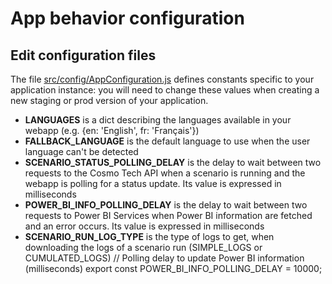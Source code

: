 # App behavior configuration

## Edit configuration files
The file [src/config/AppConfiguration.js](../src/config/AppConfiguration.js) defines constants specific to your
application instance: you will need to change these values when creating a new staging or prod version of your
application.

* **LANGUAGES** is a dict describing the languages available in your webapp (e.g. {en: 'English', fr: 'Français'})
* **FALLBACK_LANGUAGE** is the default language to use when the user language can't be detected
* **SCENARIO_STATUS_POLLING_DELAY** is the delay to wait between two requests to the Cosmo Tech API when a scenario is
  running and the webapp is polling for a status update. Its value is expressed in milliseconds
* **POWER_BI_INFO_POLLING_DELAY** is the delay to wait between two requests to Power BI Services when Power BI information are fetched and an error occurs. 
  Its value is expressed in milliseconds
* **SCENARIO_RUN_LOG_TYPE** is the type of logs to get, when downloading the logs of a scenario run (SIMPLE_LOGS or
  CUMULATED_LOGS)
  // Polling delay to update Power BI information (milliseconds)
  export const POWER_BI_INFO_POLLING_DELAY = 10000;
